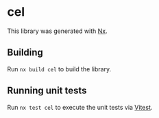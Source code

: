 # cel

This library was generated with [Nx](https://nx.dev).

## Building

Run `nx build cel` to build the library.

## Running unit tests

Run `nx test cel` to execute the unit tests via [Vitest](https://vitest.dev/).

